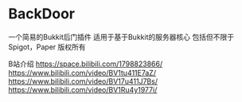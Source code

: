# BackDoor
一个简易的Bukkit后门插件
适用于基于Bukkit的服务器核心
包括但不限于Spigot，Paper
版权所有

B站介绍
https://space.bilibili.com/1798823866/
https://www.bilibili.com/video/BV1tu411E7aZ/
https://www.bilibili.com/video/BV17u411J7Bs/
https://www.bilibili.com/video/BV1Ru4y1977i/
